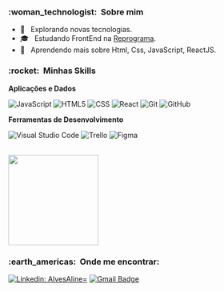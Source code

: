 

<h3> :woman_technologist: &nbsp;Sobre mim </h3>

- 🤔 &nbsp; Explorando novas tecnologias.
- 🎓 &nbsp; Estudando FrontEnd na <a href="https://reprograma.com.br/">Reprograma</a>.
- 🌱 &nbsp; Aprendendo mais sobre Html, Css, JavaScript, ReactJS.

<h3> :rocket: &nbsp;Minhas Skills </h3>

**Aplicações e Dados**

  
  
  ![JavaScript](https://img.shields.io/badge/-JavaScript-333333?style=flat&logo=javascript)
  ![HTML5](https://img.shields.io/badge/-HTML5-333333?style=flat&logo=HTML5)
  ![CSS](https://img.shields.io/badge/-CSS-333333?style=flat&logo=CSS3&logoColor=1572B6)
  ![React](https://img.shields.io/badge/-React-333333?style=flat&logo=react)
  ![Git](https://img.shields.io/badge/-Git-333333?style=flat&logo=git)
  ![GitHub](https://img.shields.io/badge/-GitHub-333333?style=flat&logo=github)
  

**Ferramentas de Desenvolvimento**

  ![Visual Studio Code](https://img.shields.io/badge/-Visual%20Studio%20Code-333333?style=flat&logo=visual-studio-code&logoColor=007ACC)
  ![Trello](https://img.shields.io/badge/-Trello-333333?style=flat&logo=trello&logoColor=007ACC)
  ![Figma](https://img.shields.io/badge/-Figma-333333?style=flat&logo=figma&logoColor=007ACC)
 
<br/>

<a href="https://github.com/AlvesAline">
  <img height="180em" src="https://github-readme-stats.vercel.app/api?username=AlvesAline&theme=dracula&show_icons=true" />
</a>

<br/>

<h3> :earth_americas: &nbsp;Onde me encontrar: </h3> 

[![Linkedin: AlvesAline=](https://img.shields.io/badge/-AlineAlves-blue?style=flat-square&logo=Linkedin&logoColor=white&link=https://www.linkedin.com/in/aline-alves-dias/)](https://www.linkedin.com/in/aline-alves-dias/)
[![Gmail Badge](https://img.shields.io/badge/-alvesalone22@gmail.com-006bed?style=flat-square&logo=Gmail&logoColor=white&link=mailto:SEU-EMAIL)](mailto:alvesalone22@gmail.com)

